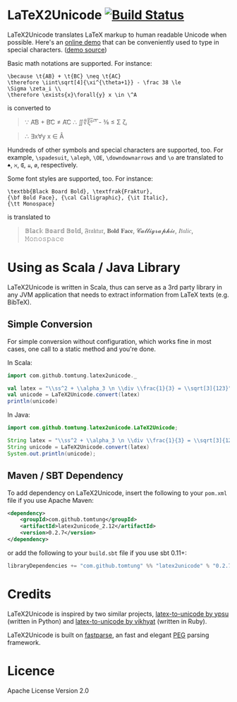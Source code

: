 [online demo]: http://latex2unicode.herokuapp.com/
[demo source]: https://github.com/tomtung/latex2unicode-demo
[PEG]: https://en.wikipedia.org/wiki/Parsing_expression_grammar
[fastparse]: http://www.lihaoyi.com/fastparse
[latex-to-unicode by ypsu]: https://github.com/ypsu/latex-to-unicode
[latex-to-unicode by vikhyat]: https://github.com/vikhyat/latex-to-unicode

# LaTeX2Unicode [![Build Status](https://travis-ci.org/tomtung/latex2unicode.svg?branch=master)](https://travis-ci.org/tomtung/latex2unicode)

LaTeX2Unicode translates LaTeX markup to human readable Unicode when possible. Here's an [online demo] that can be conveniently used to type in special characters. ([demo source])

Basic math notations are supported. For instance:

```
\because \t{AB} + \t{BC} \neq \t{AC}
\therefore \iint\sqrt[4]{\xi^{\theta+1}} - \frac 38 \le
\Sigma \zeta_i \\
\therefore \exists{x}\forall{y} x \in \^A
```

is converted to

> ∵ A͡B + B͡C ≠ A͡C ∴ ∬∜ξ̅ᶿ̅⁺̅¹̅ - ⅜ ≤ Σ ζᵢ

> ∴ ∃x∀y x ∈ Â

Hundreds of other symbols and special characters are supported, too. For example, `\spadesuit`, `\aleph`, `\OE`, `\downdownarrows` and `\o` are translated to `♠`, `ℵ`, `Œ`, `⇊`, `ø`, respectively.

Some font styles are supported, too. For instance:

```
\textbb{Black Board Bold}, \textfrak{Fraktur},
{\bf Bold Face}, {\cal Calligraphic}, {\it Italic},
{\tt Monospace}
```

is translated to

> 𝔹𝕝𝕒𝕔𝕜 𝔹𝕠𝕒𝕣𝕕 𝔹𝕠𝕝𝕕, 𝔉𝔯𝔞𝔨𝔱𝔲𝔯, 𝐁𝐨𝐥𝐝 𝐅𝐚𝐜𝐞, 𝓒𝓪𝓵𝓵𝓲𝓰𝓻𝓪𝓹𝓱𝓲𝓬, 𝐼𝑡𝑎𝑙𝑖𝑐, 𝙼𝚘𝚗𝚘𝚜𝚙𝚊𝚌𝚎

# Using as Scala / Java Library

LaTeX2Unicode is written in Scala, thus can serve as a 3rd party library in any JVM application that needs to extract information from LaTeX texts (e.g. BibTeX).

## Simple Conversion

For simple conversion without configuration, which works fine in most cases, one call to a static method and you're done.

In Scala:

```scala
import com.github.tomtung.latex2unicode._

val latex = "\\ss^2 + \\alpha_3 \n \\div \\frac{1}{3} = \\sqrt[3]{123}"
val unicode = LaTeX2Unicode.convert(latex)
println(unicode)
```

In Java:

```java
import com.github.tomtung.latex2unicode.LaTeX2Unicode;

String latex = "\\ss^2 + \\alpha_3 \n \\div \\frac{1}{3} = \\sqrt[3]{123}"
String unicode = LaTeX2Unicode.convert(latex)
System.out.println(unicode);
```


## Maven / SBT Dependency

To add dependency on LaTeX2Unicode, insert the following to your `pom.xml` file if you use Apache Maven:

```xml
<dependency>
    <groupId>com.github.tomtung</groupId>
    <artifactId>latex2unicode_2.12</artifactId>
    <version>0.2.7</version>
</dependency>
```

or add the following to your `build.sbt` file if you use sbt 0.11+:

```scala
libraryDependencies += "com.github.tomtung" %% "latex2unicode" % "0.2.7"
```
# Credits

LaTeX2Unicode is inspired by two similar projects, [latex-to-unicode by ypsu] \(written in Python\) and [latex-to-unicode by vikhyat] \(written in Ruby\).

LaTeX2Unicode is built on [fastparse], an fast and elegant [PEG] parsing framework.

# Licence

Apache License Version 2.0
